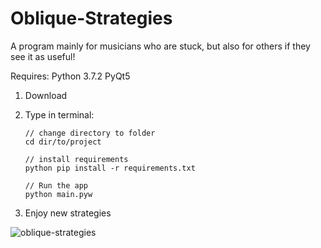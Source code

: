 # Oblique-Strategies
A program mainly for musicians who are stuck, but also for others if they see it as useful! 

Requires:
Python 3.7.2
PyQt5


1. Download 

2. Type in terminal:

    ```
    // change directory to folder
    cd dir/to/project
    
    // install requirements
    python pip install -r requirements.txt
    
    // Run the app
    python main.pyw
    ```
3. Enjoy new strategies

![oblique-strategies](https://i.imgur.com/UMug9hL.png)
